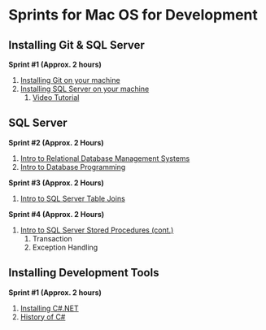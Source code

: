 # Sprints for Mac OS for Development
## Installing Git & SQL Server
**Sprint #1 (Approx. 2 hours)**
1. [Installing Git on your machine](mac_install_git.md)
1. [Installing SQL Server on your machine](https://database.guide/how-to-install-sql-server-on-a-mac/)
   1. [Video Tutorial](https://www.youtube.com/watch?v=BVNWRYPv78o)

## SQL Server
**Sprint #2 (Approx. 2 Hours)**
1. [Intro to Relational Database Management Systems](https://youtu.be/hvJa6wEgUEI)
1. [Intro to Database Programming](https://github.com/dysfunctionaldeveloper/opensourcebootcamp/blob/master/sql_server/intro_to_db_programming.md)

**Sprint #3 (Approx. 2 Hours)**
1. [Intro to SQL Server Table Joins](https://github.com/dysfunctionaldeveloper/opensourcebootcamp/blob/master/sql_server/intro_to_table_joins.md)

**Sprint #4 (Approx. 2 Hours)**
1. [Intro to SQL Server Stored Procedures (cont.)](https://github.com/dysfunctionaldeveloper/opensourcebootcamp/blob/master/sql_server/intro_sql_stored_procs_continue.md)
   1. Transaction
   1. Exception Handling

## Installing Development Tools
**Sprint #1 (Approx. 2 hours)**
1. [Installing C#.NET](../csharp/installation_mac.md)
2. [History of C#](../csharp/csharp_history.md)
